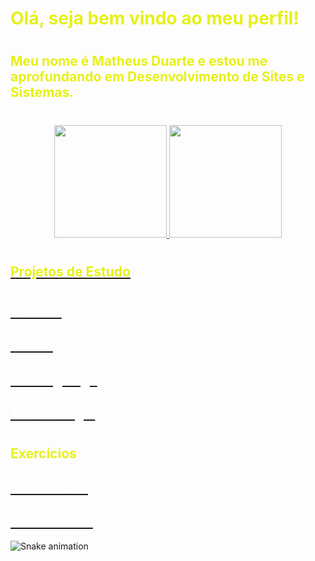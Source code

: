 # <span style="color:#E6F116">Olá, seja bem vindo ao meu perfil!

#

## <span style="color:#E6F116">Meu nome é Matheus Duarte e estou me aprofundando em Desenvolvimento de Sites e Sistemas.

#
# 
#

<div align="center">
  <a href="https://github.com/maxthexus">
  <img height="180em" src="https://github-readme-stats.vercel.app/api?username=maxthexus&show_icons=true&theme=highcontrast&include_all_commits=true&count_private=true"/>
  <img height="180em" src="https://github-readme-stats.vercel.app/api/top-langs/?username=maxthexus&layout=compact&langs_count=7&theme=highcontrast"/>
</div>

<div>

#
#

## <span style="color:#E6F116">Projetos de Estudo

#

<h2><a href="https://maxthexus.github.io/ANDROID/" target="_blank" ><span style="color:white">Android</a></h2>
<h2><a href="https://maxthexus.github.io/CORDEL/"  target="_blank" ><span style="color:white">Cordel</a></h2>
<h2><a href="https://maxthexus.github.io/LANDING-PAGE/"  target="_blank" ><span style="color:white">Landing Page</a></h2>
 <h2><a href="https://maxthexus.github.io/TELA-LOGIN/"  target="_blank" ><span style="color:white">Tela de Login</a></h2>

</div>

#

## <span style="color:#E6F116">Exercícios  
  
<h2><a href="https://maxthexus.github.io/HTML-CSS/"  target="_blank" ><span style="color:white">HTML - CSS </a></h2>
<h2><a href="https://maxthexus.github.io/JAVASCRIPT/"  target="_blank" ><span style="color:white">JAVASCRIPT</a></h2>

<div> 

 
  ![Snake animation](https://github.com/maxthexus/maxthexus/blob/output/github-contribution-grid-snake.svg)
 
</div>
